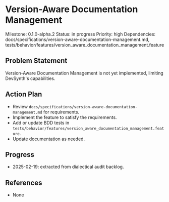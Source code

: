 # Version-Aware Documentation Management
Milestone: 0.1.0-alpha.2
Status: in progress
Priority: high
Dependencies: docs/specifications/version-aware-documentation-management.md, tests/behavior/features/version_aware_documentation_management.feature

## Problem Statement
Version-Aware Documentation Management is not yet implemented, limiting DevSynth's capabilities.


## Action Plan
- Review `docs/specifications/version-aware-documentation-management.md` for requirements.
- Implement the feature to satisfy the requirements.
- Add or update BDD tests in `tests/behavior/features/version_aware_documentation_management.feature`.
- Update documentation as needed.

## Progress
- 2025-02-19: extracted from dialectical audit backlog.

## References
- None
